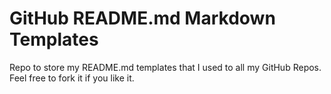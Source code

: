 # GitHub README.md Markdown Templates
Repo to store my README.md templates that I used to all my GitHub Repos. Feel free to fork it if you like it.
